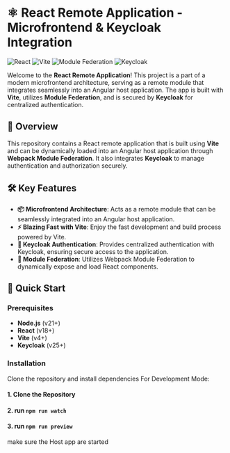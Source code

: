 # ⚛️ React Remote Application - Microfrontend & Keycloak Integration

![React](https://img.shields.io/badge/React-v18+-61DAFB?style=for-the-badge&logo=react&logoColor=white)
![Vite](https://img.shields.io/badge/Vite-Bundler-646CFF?style=for-the-badge&logo=vite&logoColor=white)
![Module Federation](https://img.shields.io/badge/Module_Federation-Dynamically_Loaded-8DD6F9?style=for-the-badge&logo=webpack&logoColor=white)
![Keycloak](https://img.shields.io/badge/Keycloak-Secured-00A0A0?style=for-the-badge&logo=keycloak&logoColor=white)

Welcome to the **React Remote Application**! This project is a part of a modern microfrontend architecture, serving as a remote module that integrates seamlessly into an Angular host application. The app is built with **Vite**, utilizes **Module Federation**, and is secured by **Keycloak** for centralized authentication.

## 🎯 Overview

This repository contains a React remote application that is built using **Vite** and can be dynamically loaded into an Angular host application through **Webpack Module Federation**. It also integrates **Keycloak** to manage authentication and authorization securely.

## 🛠️ Key Features

- **📦 Microfrontend Architecture**: Acts as a remote module that can be seamlessly integrated into an Angular host application.
- **⚡ Blazing Fast with Vite**: Enjoy the fast development and build process powered by Vite.
- **🔐 Keycloak Authentication**: Provides centralized authentication with Keycloak, ensuring secure access to the application.
- **🔗 Module Federation**: Utilizes Webpack Module Federation to dynamically expose and load React components.

## 🚀 Quick Start

### Prerequisites

- **Node.js** (v21+)
- **React** (v18+)
- **Vite** (v4+)
- **Keycloak** (v25+)

### Installation

Clone the repository and install dependencies For Development Mode:

 #### 1. Clone the Repository
#### 2. run `npm run watch`
#### 3. run `npm run preview`
make sure the Host app are started 